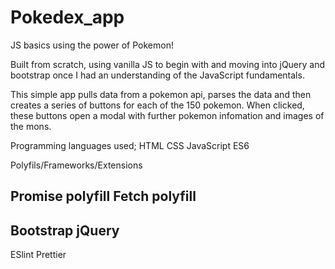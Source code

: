 # Pokedex_app
JS basics using the power of Pokemon! 

Built from scratch, using vanilla JS to begin with and moving into jQuery and bootstrap once I had an understanding of the JavaScript fundamentals. 

This simple app pulls data from a pokemon api, parses the data and then creates a series of buttons for each of the 150 pokemon. When clicked, these buttons open a modal with further pokemon infomation and images of the mons.

Programming languages used;
HTML
CSS
JavaScript ES6

Polyfils/Frameworks/Extensions

Promise polyfill
Fetch polyfill
-
Bootstrap
jQuery
-
ESlint
Prettier

